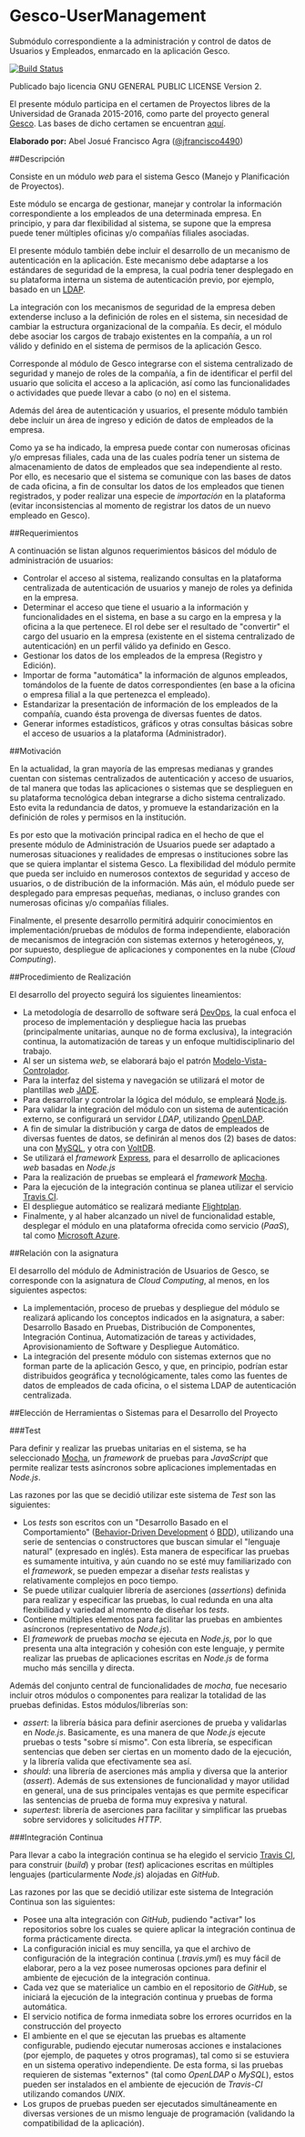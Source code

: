# Gesco-UserManagement
Submódulo correspondiente a la administración y control de datos de Usuarios y Empleados, enmarcado en la aplicación Gesco.

[![Build Status](https://travis-ci.org/Gescosolution/Gesco-UserManagement.svg?branch=master)](https://travis-ci.org/Gescosolution/Gesco-UserManagement)

Publicado bajo licencia GNU GENERAL PUBLIC LICENSE Version 2.

El presente módulo participa en el certamen de Proyectos libres de la Universidad de Granada 2015-2016, como parte del proyecto general [Gesco](https://github.com/Gescosolution/Gesco). Las bases de dicho certamen se encuentran [aquí](https://docs.google.com/document/d/16UsdUV_XXuPUh-Imz4PSgh-2ES_YaAJpZ8fNrbTVpMA/edit).

**Elaborado por:** Abel Josué Francisco Agra ([@jfrancisco4490](https://github.com/jfrancisco4490))

##Descripción

Consiste en un módulo _web_ para el sistema Gesco (Manejo y Planificación de Proyectos). 

Este módulo se encarga de gestionar, manejar y controlar la información correspondiente a los empleados de una determinada empresa. En principio, y para dar flexibilidad al sistema, se supone que la empresa puede tener múltiples oficinas y/o compañías filiales asociadas.

El presente módulo también debe incluir el desarrollo de un mecanismo de autenticación en la aplicación. Este mecanismo debe adaptarse a los estándares de seguridad de la empresa, la cual podría tener desplegado en su plataforma interna un sistema de autenticación previo, por ejemplo, basado en un [LDAP](https://es.wikipedia.org/wiki/Protocolo_Ligero_de_Acceso_a_Directorios).

La integración con los mecanismos de seguridad de la empresa deben extenderse incluso a la definición de roles en el sistema, sin necesidad de cambiar la estructura organizacional de la compañía. Es decir, el módulo debe asociar los cargos de trabajo existentes en la compañía, a un rol válido y definido en el sistema de permisos de la aplicación Gesco.

Corresponde al módulo de Gesco integrarse con el sistema centralizado de seguridad y manejo de roles de la compañía, a fin de identificar el perfil del usuario que solicita el acceso a la aplicación, así como las funcionalidades o actividades que puede llevar a cabo (o no) en el sistema.

Además del área de autenticación y usuarios, el presente módulo también debe incluir un área de ingreso y edición de datos de empleados de la empresa.

Como ya se ha indicado, la empresa puede contar con numerosas oficinas y/o empresas filiales, cada una de las cuales podría tener un sistema de almacenamiento de datos de empleados que sea independiente al resto. Por ello, es necesario que el sistema se comunique con las bases de datos de cada oficina, a fin de consultar los datos de los empleados que tienen registrados, y poder realizar una especie de _importación_ en la plataforma (evitar inconsistencias al momento de registrar los datos de un nuevo empleado en Gesco).

##Requerimientos

A continuación se listan algunos requerimientos básicos del módulo de administración de usuarios:

* Controlar el acceso al sistema, realizando consultas en la plataforma centralizada de autenticación de usuarios y manejo de roles ya definida en la empresa.
* Determinar el acceso que tiene el usuario a la información y funcionalidades en el sistema, en base a su cargo en la empresa y la oficina a la que pertenece. El rol debe ser el resultado de "convertir" el cargo del usuario en la empresa (existente en el sistema centralizado de autenticación) en un perfil válido ya definido en Gesco.
* Gestionar los datos de los empleados de la empresa (Registro y Edición).
* Importar de forma "automática" la información de algunos empleados, tomándolos de la fuente de datos correspondientes (en base a la oficina o empresa filial a la que pertenezca el empleado).
* Estandarizar la presentación de información de los empleados de la compañía, cuando ésta provenga de diversas fuentes de datos.
* Generar informes estadísticos, gráficos y otras consultas básicas sobre el acceso de usuarios a la plataforma (Administrador).
    
##Motivación

En la actualidad, la gran mayoría de las empresas medianas y grandes cuentan con sistemas centralizados de autenticación y acceso de usuarios, de tal manera que todas las aplicaciones o sistemas que se desplieguen en su plataforma tecnológica deban integrarse a dicho sistema centralizado. Esto evita la redundancia de datos, y promueve la estandarización en la definición de roles y permisos en la institución. 

Es por esto que la motivación principal radica en el hecho de que el presente módulo de Administración de Usuarios puede ser adaptado a numerosas situaciones y realidades de empresas o instituciones sobre las que se quiera implantar el sistema Gesco. La flexibilidad del módulo permite que pueda ser incluido en numerosos contextos de seguridad y acceso de usuarios, o de distribución de la información. Más aún, el módulo puede ser desplegado para empresas pequeñas, medianas, o incluso grandes con numerosas oficinas y/o compañías filiales.

Finalmente, el presente desarrollo permitirá adquirir conocimientos en implementación/pruebas de módulos de forma independiente, elaboración de mecanismos de integración con sistemas externos y heterogéneos, y, por supuesto, despliegue de aplicaciones y componentes en la nube (_Cloud Computing_).

##Procedimiento de Realización

El desarrollo del proyecto seguirá los siguientes lineamientos:

* La metodología de desarrollo de software será [DevOps](https://en.wikipedia.org/wiki/DevOps), la cual enfoca el proceso de implementación y despliegue hacia las pruebas (principalmente unitarias, aunque no de forma exclusiva), la integración continua, la automatización de tareas y un enfoque multidisciplinario del trabajo.
* Al ser un sistema _web_, se elaborará bajo el patrón [Modelo-Vista-Controlador](https://es.wikipedia.org/wiki/Modelo%E2%80%93vista%E2%80%93controlador).
* Para la interfaz del sistema y navegación se utilizará el motor de plantillas _web_ [JADE](http://jade-lang.com/).
* Para desarrollar y controlar la lógica del módulo, se empleará [Node.js](https://nodejs.org/en/).
* Para validar la integración del módulo con un sistema de autenticación externo, se configurará un servidor _LDAP_, utilizando [OpenLDAP](http://www.openldap.org/).
* A fin de simular la distribución y carga de datos de empleados de diversas fuentes de datos, se definirán al menos dos (2) bases de datos: una con [MySQL](http://www.mysql.com/), y otra con [VoltDB](https://voltdb.com/).
* Se utilizará el _framework_ [Express](http://expressjs.com/), para el desarrollo de aplicaciones _web_ basadas en _Node.js_
* Para la realización de pruebas se empleará el _framework_ [Mocha](https://mochajs.org/).
* Para la ejecución de la integración continua se planea utilizar el servicio [Travis CI](https://travis-ci.org/).
* El despliegue automático se realizará mediante [Flightplan](https://www.npmjs.com/package/flightplan).
* Finalmente, y al haber alcanzado un nivel de funcionalidad estable, desplegar el módulo en una plataforma ofrecida como servicio (_PaaS_), tal como [Microsoft Azure](https://azure.microsoft.com/en-us/). 

##Relación con la asignatura

El desarrollo del módulo de Administración de Usuarios de Gesco, se corresponde con la asignatura de _Cloud Computing_, al menos, en los siguientes aspectos:

* La implementación, proceso de pruebas y despliegue del módulo se realizará aplicando los conceptos indicados en la asignatura, a saber: Desarrollo Basado en Pruebas, Distribución de Componentes, Integración Continua, Automatización de tareas y actividades, Aprovisionamiento de Software y Despliegue Automático.
* La integración del presente módulo con sistemas externos que no forman parte de la aplicación Gesco, y que, en principio, podrían estar distribuidos geográfica y tecnológicamente, tales como las fuentes de datos de empleados de cada oficina, o el sistema LDAP de autenticación centralizada.

##Elección de Herramientas o Sistemas para el Desarrollo del Proyecto

###Test

Para definir y realizar las pruebas unitarias en el sistema, se ha seleccionado [Mocha](https://mochajs.org/), un _framework_ de pruebas para _JavaScript_ que permite realizar tests asíncronos sobre aplicaciones implementadas en _Node.js_.

Las razones por las que se decidió utilizar este sistema de _Test_ son las siguientes:

* Los _tests_ son escritos con un "Desarrollo Basado en el Comportamiento" ([Behavior-Driven Development](https://en.wikipedia.org/wiki/Behavior-driven_development) ó [BDD](https://en.wikipedia.org/wiki/Behavior-driven_development)), utilizando una serie de sentencias o constructores que buscan simular el "lenguaje natural" (expresado en inglés). Esta manera de especificar las pruebas es sumamente intuitiva, y aún cuando no se esté muy familiarizado con el _framework_, se pueden empezar a diseñar _tests_ realistas y relativamente complejos en poco tiempo.
* Se puede utilizar cualquier librería de aserciones (_assertions_) definida para realizar y especificar las pruebas, lo cual redunda en una alta flexibilidad y variedad al momento de diseñar los _tests_.
* Contiene múltiples elementos para facilitar las pruebas en ambientes asíncronos (representativo de _Node.js_).
* El _framework_ de pruebas _mocha_ se ejecuta en _Node.js_, por lo que presenta una alta integración y cohesión con este lenguaje, y permite realizar las pruebas de aplicaciones escritas en _Node.js_ de forma mucho más sencilla y directa.

Además del conjunto central de funcionalidades de _mocha_, fue necesario incluir otros módulos o componentes para realizar la totalidad de las pruebas definidas. Estos módulos/librerías son:

* _assert_: la librería básica para definir aserciones de prueba y validarlas en _Node.js_. Basicamente, es una manera de que _Node.js_ ejecute pruebas o tests "sobre sí mismo". Con esta librería, se especifican sentencias que deben ser ciertas en un momento dado de la ejecución, y la librería valida que efectivamente sea así.
* _should_: una librería de aserciones más amplia y diversa que la anterior (_assert_). Además de sus extensiones de funcionalidad y mayor utilidad en general, una de sus principales ventajas es que permite especificar las sentencias de prueba de forma muy expresiva y natural.
* _supertest_: librería de aserciones para facilitar y simplificar las pruebas sobre servidores y solicitudes _HTTP_.

###Integración Continua

Para llevar a cabo la integración continua se ha elegido el servicio [Travis CI](https://travis-ci.org/), para construir (_build_) y probar (_test_) aplicaciones escritas en múltiples lenguajes (particularmente _Node.js_) alojadas en _GitHub_.

Las razones por las que se decidió utilizar este sistema de Integración Continua son las siguientes:

* Posee una alta integración con _GitHub_, pudiendo "activar" los repositorios sobre los cuales se quiere aplicar la integración continua de forma prácticamente directa.
* La configuración inicial es muy sencilla, ya que el archivo de configuración de la integración continua (_.travis.yml_) es muy fácil de elaborar, pero a la vez posee numerosas opciones para definir el ambiente de ejecución de la integración continua.
* Cada vez que se materialice un cambio en el repositorio de _GitHub_, se iniciará la ejecución de la integración continua y pruebas de forma automática.
* El servicio notifica de forma inmediata sobre los errores ocurridos en la construcción del proyecto
* El ambiente en el que se ejecutan las pruebas es altamente configurable, pudiendo ejecutar numerosas acciones e instalaciones (por ejemplo, de paquetes y otros programas), tal como si se estuviera en un sistema operativo independiente. De esta forma, si las pruebas requieren de sistemas "externos" (tal como _OpenLDAP_ o _MySQL_), estos pueden ser instalados en el ambiente de ejecución de _Travis-CI_ utilizando comandos _UNIX_.
* Los grupos de pruebas pueden ser ejecutados simultáneamente en diversas versiones de un mismo lenguaje de programación (validando la compatibilidad de la aplicación).